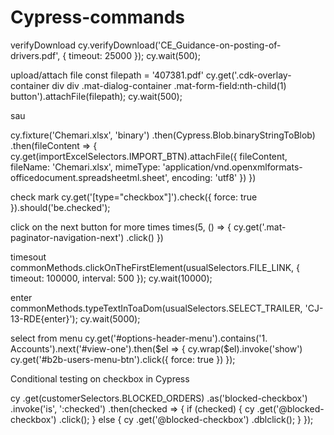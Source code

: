 # Cypress-commands

verifyDownload
cy.verifyDownload('CE_Guidance-on-posting-of-drivers.pdf', { timeout: 25000 });
cy.wait(500);


upload/attach file
const filepath = '407381.pdf'
cy.get('.cdk-overlay-container div div .mat-dialog-container .mat-form-field:nth-child(1) button').attachFile(filepath);
cy.wait(500);

sau

cy.fixture('Chemari.xlsx', 'binary')
            .then(Cypress.Blob.binaryStringToBlob)
            .then(fileContent => {
                cy.get(importExcelSelectors.IMPORT_BTN).attachFile({
                    fileContent,
                    fileName: 'Chemari.xlsx',
                    mimeType: 'application/vnd.openxmlformats-officedocument.spreadsheetml.sheet',
                    encoding: 'utf8'
                })
            })

check mark
cy.get('[type="checkbox"]').check({ force: true }).should('be.checked');



click on the next button for more times
times(5, () => {
            cy.get('.mat-paginator-navigation-next')
              .click()
          })

timesout
commonMethods.clickOnTheFirstElement(usualSelectors.FILE_LINK, { timeout: 100000, interval: 500 });
        cy.wait(10000);
        
enter
commonMethods.typeTextInToaDom(usualSelectors.SELECT_TRAILER, 'CJ-13-RDE{enter}');
        cy.wait(5000);

select from menu
 cy.get('#options-header-menu').contains('1. Accounts').next('#view-one').then($el => {
            cy.wrap($el).invoke('show')
            cy.get('#b2b-users-menu-btn').click({ force: true })
        });


Conditional testing on checkbox in Cypress

 cy
        .get(customerSelectors.BLOCKED_ORDERS)
        .as('blocked-checkbox')
        .invoke('is', ':checked')
        .then(checked => {
          if (checked) {
            cy
              .get('@blocked-checkbox')
              .click();
          } else {
            cy
              .get('@blocked-checkbox')
              .dblclick();
          }
        });
